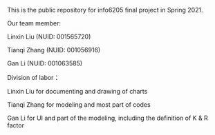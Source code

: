 This is the public repository for info6205 final project in Spring 2021.


Our team member:

Linxin Liu (NUID: 001565720)

Tianqi Zhang (NUID: 001056916)

Gan Li (NUID: 001063585)


Division of labor：

Linxin Liu for documenting and drawing of charts

Tianqi Zhang for modeling and most part of codes

Gan Li for UI and part of the modeling, including the definition of K & R factor

